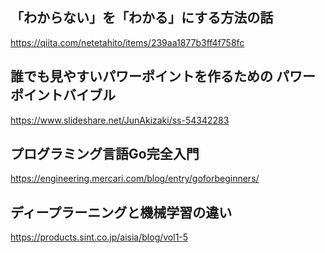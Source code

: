 ## 「わからない」を「わかる」にする方法の話
https://qiita.com/netetahito/items/239aa1877b3ff4f758fc

## 誰でも見やすいパワーポイントを作るための パワーポイントバイブル
https://www.slideshare.net/JunAkizaki/ss-54342283

## プログラミング言語Go完全入門
https://engineering.mercari.com/blog/entry/goforbeginners/

## ディープラーニングと機械学習の違い
https://products.sint.co.jp/aisia/blog/vol1-5

##
